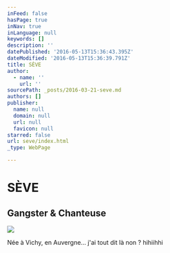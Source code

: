 ```yaml
---
inFeed: false
hasPage: true
inNav: true
inLanguage: null
keywords: []
description: ''
datePublished: '2016-05-13T15:36:43.395Z'
dateModified: '2016-05-13T15:36:39.791Z'
title: SÈVE
author:
  - name: ''
    url: ''
sourcePath: _posts/2016-03-21-seve.md
authors: []
publisher:
  name: null
  domain: null
  url: null
  favicon: null
starred: false
url: seve/index.html
_type: WebPage

---
```

# SÈVE

## Gangster & Chanteuse
![](https://the-grid-user-content.s3-us-west-2.amazonaws.com/efc2b8a0-2cc8-4040-a611-ca2296b81274.jpg)

Née à Vichy, en Auvergne... j'ai tout dit là non ? hihiihhi